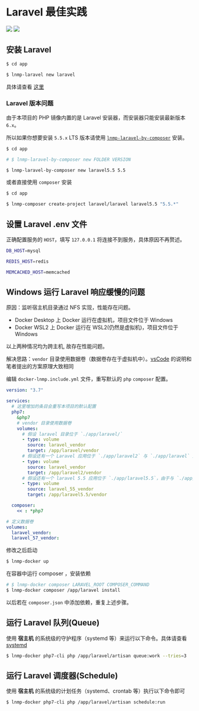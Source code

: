 # Laravel 最佳实践

[![](https://img.shields.io/badge/AD-%E8%85%BE%E8%AE%AF%E4%BA%91%E5%AE%B9%E5%99%A8%E6%9C%8D%E5%8A%A1-blue.svg)](https://cloud.tencent.com/redirect.php?redirect=10058&cps_key=3a5255852d5db99dcd5da4c72f05df61) [![](https://img.shields.io/badge/Support-%E8%85%BE%E8%AE%AF%E4%BA%91%E8%87%AA%E5%AA%92%E4%BD%93-brightgreen.svg)](https://cloud.tencent.com/developer/support-plan?invite_code=13vokmlse8afh)

## 安装 Laravel

```bash
$ cd app

$ lnmp-laravel new laravel
```

具体请查看 [这里](command.md)

### Laravel 版本问题

由于本项目的 PHP 镜像内置的是 Laravel 安装器，而安装器只能安装最新版本 `6.x`。

所以如果你想要安装 `5.5.x` LTS 版本请使用 [`lnmp-laravel-by-composer`](command.md) 安装。

```bash
$ cd app

# $ lnmp-laravel-by-composer new FOLDER VERSION

$ lnmp-laravel-by-composer new laravel5.5 5.5
```

或者直接使用 `composer` 安装

```bash
$ cd app

$ lnmp-composer create-project laravel/laravel laravel5.5 "5.5.*"
```

## 设置 Laravel .env 文件

正确配置服务的 `HOST`，填写 `127.0.0.1` 将连接不到服务，具体原因不再赘述。

```bash
DB_HOST=mysql

REDIS_HOST=redis

MEMCACHED_HOST=memcached
```

## Windows 运行 Laravel 响应缓慢的问题

原因：监听宿主机目录通过 NFS 实现，性能存在问题。

* Docker Desktop 上 Docker 运行在虚拟机，项目文件位于 Windows
* Docker WSL2 上 Docker 运行在 WSL2(仍然是虚拟机)，项目文件位于 Windows

以上两种情况均为跨主机, 故存在性能问题。

解决思路：`vendor` 目录使用数据卷（数据卷存在于虚拟机中）。[vsCode](https://code.visualstudio.com/docs/remote/containers-advanced#_improving-container-disk-performance) 的说明和笔者提出的方案原理大致相同

编辑 `docker-lnmp.include.yml` 文件，重写默认的 `php` `composer` 配置。

```yaml
version: "3.7"

services:
  # 这里增加的条目会重写本项目的默认配置
  php7:
    &php7
    # vendor 目录使用数据卷
    volumes:
      # 假设 laravel 目录位于 `./app/laravel/`
      - type: volume
        source: laravel_vendor
        target: /app/laravel/vendor
      # 假设还有一个 Laravel 应用位于 `./app/laravel2` 与 `./app/laravel` 版本一致（依赖一致），那么可以共用 vendor 数据卷
      - type: volume
        source: laravel_vendor
        target: /app/laravel2/vendor
      # 假设还有一个 laravel 5.5 应用位于 `./app/laravel5.5`，由于与 `./app/laravel` 版本或依赖不一致，必须使用新的数据卷
      - type: volume
        source: laravel_55_vendor
        target: /app/laravel5.5/vendor

  composer:
    << : *php7

# 定义数据卷
volumes:
  laravel_vendor:
  laravel_57_vendor:
```

修改之后启动

```bash
$ lnmp-docker up
```

在容器中运行 composer ，安装依赖

```bash
# $ lnmp-docker composer LARAVEL_ROOT COMPOSER_COMMAND
$ lnmp-docker composer /app/laravel install
```

以后若在 `composer.json` 中添加依赖，重复上述步骤。

## 运行 Laravel 队列(Queue)

使用 **宿主机** 的系统级的守护程序（systemd 等）来运行以下命令。具体请查看 [systemd](systemd.md)

```bash
$ lnmp-docker php7-cli php /app/laravel/artisan queue:work --tries=3
```

## 运行 Laravel 调度器(Schedule)

使用 **宿主机** 的系统级的计划任务（systemd、crontab 等）执行以下命令即可

```bash
$ lnmp-docker php7-cli php /app/laravel/artisan schedule:run
```
